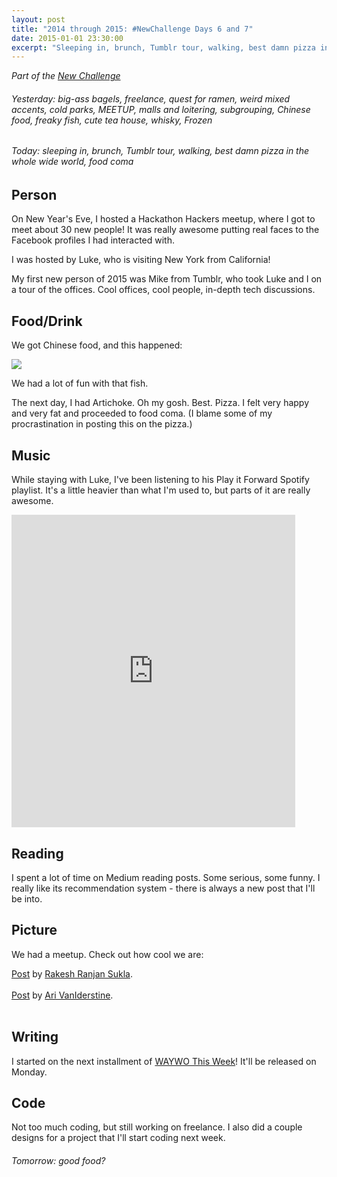 ```yaml
---
layout: post
title: "2014 through 2015: #NewChallenge Days 6 and 7"
date: 2015-01-01 23:30:00
excerpt: "Sleeping in, brunch, Tumblr tour, walking, best damn pizza in the whole wide world, food coma. Today's recap of The New Challenge."
---
```


_Part of the [New Challenge][nc]_

###### _Yesterday:_ big-ass bagels, freelance, quest for ramen, weird mixed accents, cold parks, MEETUP, malls and loitering, subgrouping, Chinese food, freaky fish, cute tea house, whisky, Frozen

###### _Today:_ sleeping in, brunch, Tumblr tour, walking, best damn pizza in the whole wide world, food coma

## Person

On New Year's Eve, I hosted a Hackathon Hackers meetup, where I got to meet about 30 new people! It was really awesome putting real faces to the Facebook profiles I had interacted with.

I was hosted by Luke, who is visiting New York from California!

My first new person of 2015 was Mike from Tumblr, who took Luke and I on a tour of the offices. Cool offices, cool people, in-depth tech discussions.

## Food/Drink

We got Chinese food, and this happened:

<img src="http://i57.tinypic.com/2a65q9v.jpg" border="0">

We had a lot of fun with that fish.

The next day, I had Artichoke. Oh my gosh. Best. Pizza. I felt very happy and very fat and proceeded to food coma. (I blame some of my procrastination in posting this on the pizza.)

## Music

While staying with Luke, I've been listening to his Play it Forward Spotify playlist. It's a little heavier than what I'm used to, but parts of it are really awesome.

<iframe src="https://embed.spotify.com/?uri=spotify:user:1228482031:playlist:7nTDChtX6iTbSS11J8db1R" width="90%" height="500" frameborder="0" allowtransparency="true"></iframe>

## Reading

I spent a lot of time on Medium reading posts. Some serious, some funny. I really like its recommendation system - there is always a new post that I'll be into.

## Picture

We had a meetup. Check out how cool we are:

<div id="fb-root"></div> <script>(function(d, s, id) { var js, fjs = d.getElementsByTagName(s)[0]; if (d.getElementById(id)) return; js = d.createElement(s); js.id = id; js.src = "//connect.facebook.net/en_GB/all.js#xfbml=1"; fjs.parentNode.insertBefore(js, fjs); }(document, 'script', 'facebook-jssdk'));</script>
<div class="fb-post" data-href="https://www.facebook.com/photo.php?fbid=10205444331013533&amp;set=a.10201893419522965.1073741827.1408038199&amp;type=1" data-width="466"><div class="fb-xfbml-parse-ignore"><a href="https://www.facebook.com/photo.php?fbid=10205444331013533&amp;set=a.10201893419522965.1073741827.1408038199&amp;type=1">Post</a> by <a href="https://www.facebook.com/rakesh.r.sukla">Rakesh Ranjan Sukla</a>.</div></div>

<br/>

<div id="fb-root"></div> <script>(function(d, s, id) { var js, fjs = d.getElementsByTagName(s)[0]; if (d.getElementById(id)) return; js = d.createElement(s); js.id = id; js.src = "//connect.facebook.net/en_GB/all.js#xfbml=1"; fjs.parentNode.insertBefore(js, fjs); }(document, 'script', 'facebook-jssdk'));</script>
<div class="fb-post" data-href="https://www.facebook.com/photo.php?fbid=10155099372680691&amp;set=a.10155065270590691.1073741840.890580690&amp;type=1" data-width="466"><div class="fb-xfbml-parse-ignore"><a href="https://www.facebook.com/photo.php?fbid=10155099372680691&amp;set=a.10155065270590691.1073741840.890580690&amp;type=1">Post</a> by <a href="https://www.facebook.com/avaniderstine">Ari VanIderstine</a>.</div></div>

<br/>

## Writing

I started on the next installment of [WAYWO This Week](http://medium.com/waywo-this-week)! It'll be released on Monday.

## Code

Not too much coding, but still working on freelance. I also did a couple designs for a project that I'll start coding next week.

###### _Tomorrow:_ good food?

[nc]: /2014/12/26/the-new-challenge.html
[tw]: http://twitter.com/arivanider
[gh]: http://github.com/arirawr
